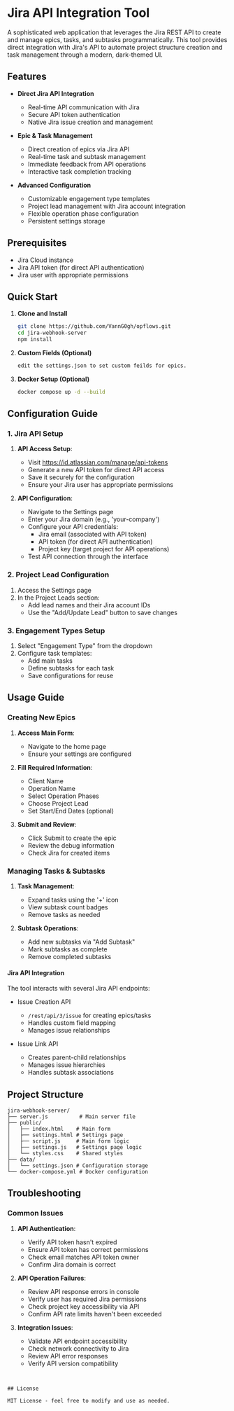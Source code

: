 # Jira API Integration Tool

A sophisticated web application that leverages the Jira REST API to create and manage epics, tasks, and subtasks programmatically. This tool provides direct integration with Jira's API to automate project structure creation and task management through a modern, dark-themed UI.

## Features

- **Direct Jira API Integration**
  - Real-time API communication with Jira
  - Secure API token authentication
  - Native Jira issue creation and management

- **Epic & Task Management**
  - Direct creation of epics via Jira API
  - Real-time task and subtask management
  - Immediate feedback from API operations
  - Interactive task completion tracking

- **Advanced Configuration**
  - Customizable engagement type templates
  - Project lead management with Jira account integration
  - Flexible operation phase configuration
  - Persistent settings storage

## Prerequisites

- Jira Cloud instance
- Jira API token (for direct API authentication)
- Jira user with appropriate permissions


## Quick Start

1. **Clone and Install**
   ```bash
   git clone https://github.com/VannG0gh/opflows.git
   cd jira-webhook-server
   npm install
   ```

2. **Custom Fields (Optional)**
   ```bash
   edit the settings.json to set custom feilds for epics.
   ```

2. **Docker Setup (Optional)**
   ```bash
   docker compose up -d --build
   ```

## Configuration Guide

### 1. Jira API Setup

1. **API Access Setup**:
   - Visit https://id.atlassian.com/manage/api-tokens
   - Generate a new API token for direct API access
   - Save it securely for the configuration
   - Ensure your Jira user has appropriate permissions

2. **API Configuration**:
   - Navigate to the Settings page
   - Enter your Jira domain (e.g., 'your-company')
   - Configure your API credentials:
     - Jira email (associated with API token)
     - API token (for direct API authentication)
     - Project key (target project for API operations)
   - Test API connection through the interface

### 2. Project Lead Configuration

1. Access the Settings page
2. In the Project Leads section:
   - Add lead names and their Jira account IDs
   - Use the "Add/Update Lead" button to save changes

### 3. Engagement Types Setup

1. Select "Engagement Type" from the dropdown
2. Configure task templates:
   - Add main tasks
   - Define subtasks for each task
   - Save configurations for reuse

## Usage Guide

### Creating New Epics

1. **Access Main Form**:
   - Navigate to the home page
   - Ensure your settings are configured

2. **Fill Required Information**:
   - Client Name
   - Operation Name
   - Select Operation Phases
   - Choose Project Lead
   - Set Start/End Dates (optional)

3. **Submit and Review**:
   - Click Submit to create the epic
   - Review the debug information
   - Check Jira for created items

### Managing Tasks & Subtasks

1. **Task Management**:
   - Expand tasks using the '+' icon
   - View subtask count badges
   - Remove tasks as needed

2. **Subtask Operations**:
   - Add new subtasks via "Add Subtask"
   - Mark subtasks as complete
   - Remove completed subtasks

#### Jira API Integration

The tool interacts with several Jira API endpoints:

- Issue Creation API
  - `/rest/api/3/issue` for creating epics/tasks
  - Handles custom field mapping
  - Manages issue relationships

- Issue Link API
  - Creates parent-child relationships
  - Manages issue hierarchies
  - Handles subtask associations

## Project Structure

```text
jira-webhook-server/
├── server.js          # Main server file
├── public/           
│   ├── index.html    # Main form
│   ├── settings.html # Settings page
│   ├── script.js     # Main form logic
│   ├── settings.js   # Settings page logic
│   └── styles.css    # Shared styles
├── data/
│   └── settings.json # Configuration storage
└── docker-compose.yml # Docker configuration
```

## Troubleshooting

### Common Issues

1. **API Authentication**:
   - Verify API token hasn't expired
   - Ensure API token has correct permissions
   - Check email matches API token owner
   - Confirm Jira domain is correct

2. **API Operation Failures**:
   - Review API response errors in console
   - Verify user has required Jira permissions
   - Check project key accessibility via API
   - Confirm API rate limits haven't been exceeded

3. **Integration Issues**:
   - Validate API endpoint accessibility
   - Check network connectivity to Jira
   - Review API error responses
   - Verify API version compatibility

```


## License

MIT License - feel free to modify and use as needed.

